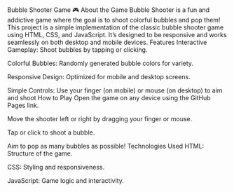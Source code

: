 Bubble Shooter Game
🎮 About the Game
Bubble Shooter is a fun and addictive game where the goal is to shoot colorful bubbles and pop them! This project is a simple implementation of the classic bubble shooter game using HTML, CSS, and JavaScript. It’s designed to be responsive and works seamlessly on both desktop and mobile devices.
Features
Interactive Gameplay: Shoot bubbles by tapping or clicking.

Colorful Bubbles: Randomly generated bubble colors for variety.

Responsive Design: Optimized for mobile and desktop screens.

Simple Controls: Use your finger (on mobile) or mouse (on desktop) to aim and shoot
How to Play
Open the game on any device using the GitHub Pages link.

Move the shooter left or right by dragging your finger or mouse.

Tap or click to shoot a bubble.

Aim to pop as many bubbles as possible!
Technologies Used
HTML: Structure of the game.

CSS: Styling and responsiveness.

JavaScript: Game logic and interactivity.
